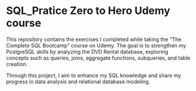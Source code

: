 # SQL_Pratice Zero to Hero Udemy course
This repository contains the exercises I completed while taking the “The Complete SQL Bootcamp” course on Udemy.
The goal is to strengthen my PostgreSQL skills by analyzing the DVD Rental database, exploring concepts such as queries, joins, aggregate functions, subqueries, and table creation.

Through this project, I aim to enhance my SQL knowledge and share my progress in data analysis and relational database modeling.

